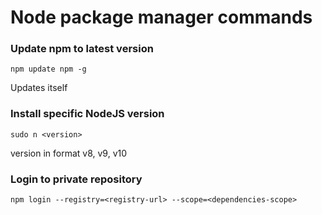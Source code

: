 # Node package manager commands

### Update npm to latest version

```
npm update npm -g
```

Updates itself

### Install specific NodeJS version

```
sudo n <version>
```

version in format v8, v9, v10

### Login to private repository

```
npm login --registry=<registry-url> --scope=<dependencies-scope>
```
